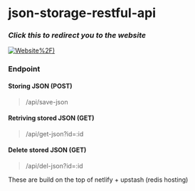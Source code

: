 # json-storage-restful-api

### ***Click this to redirect you to the website***
[![Website](https://img.shields.io/website?style=for-the-badge&url=https%3A%2F%2Fjson.projectxi.my.id)%2F)](https://json.projectxi.my.id)

### 
### Endpoint
#### Storing JSON (POST)
> /api/save-json
#### Retriving stored JSON (GET)
> /api/get-json?id=:id
#### Delete stored JSON (GET)
> /api/del-json?id=:id

These are build on the top of netlify + upstash (redis hosting)
